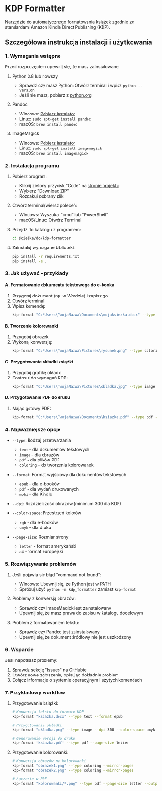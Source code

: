 # KDP Formatter

Narzędzie do automatycznego formatowania książek zgodnie ze standardami Amazon Kindle Direct Publishing (KDP).

## Szczegółowa instrukcja instalacji i użytkowania

### 1. Wymagania wstępne

Przed rozpoczęciem upewnij się, że masz zainstalowane:

1. Python 3.8 lub nowszy
   - Sprawdź czy masz Python: Otwórz terminal i wpisz `python --version`
   - Jeśli nie masz, pobierz z [python.org](https://www.python.org/downloads/)

2. Pandoc
   - Windows: [Pobierz instalator](https://github.com/jgm/pandoc/releases/latest)
   - Linux: `sudo apt-get install pandoc`
   - macOS: `brew install pandoc`

3. ImageMagick
   - Windows: [Pobierz instalator](https://imagemagick.org/script/download.php#windows)
   - Linux: `sudo apt-get install imagemagick`
   - macOS: `brew install imagemagick`

### 2. Instalacja programu

1. Pobierz program:
   - Kliknij zielony przycisk "Code" na [stronie projektu](https://github.com/bimberus/kdp-formatter)
   - Wybierz "Download ZIP"
   - Rozpakuj pobrany plik

2. Otwórz terminal/wiersz poleceń:
   - Windows: Wyszukaj "cmd" lub "PowerShell"
   - macOS/Linux: Otwórz Terminal

3. Przejdź do katalogu z programem:
   ```bash
   cd ścieżka/do/kdp-formatter
   ```

4. Zainstaluj wymagane biblioteki:
   ```bash
   pip install -r requirements.txt
   pip install -e .
   ```

### 3. Jak używać - przykłady

#### A. Formatowanie dokumentu tekstowego do e-booka

1. Przygotuj dokument (np. w Wordzie) i zapisz go
2. Otwórz terminal
3. Wpisz komendę:
   ```bash
   kdp-format "C:\Users\TwojaNazwa\Documents\mojaksiezka.docx" --type text --format epub --output "C:\Users\TwojaNazwa\Documents\gotowa_ksiazka.epub"
   ```

#### B. Tworzenie kolorowanki

1. Przygotuj obrazek
2. Wykonaj konwersję:
   ```bash
   kdp-format "C:\Users\TwojaNazwa\Pictures\rysunek.png" --type coloring --mirror-pages --output "C:\Users\TwojaNazwa\Pictures\kolorowanka.png"
   ```

#### C. Przygotowanie okładki książki

1. Przygotuj grafikę okładki
2. Dostosuj do wymagań KDP:
   ```bash
   kdp-format "C:\Users\TwojaNazwa\Pictures\okladka.jpg" --type image --dpi 300 --color-space cmyk --output "C:\Users\TwojaNazwa\Pictures\okladka_kdp.jpg"
   ```

#### D. Przygotowanie PDF do druku

1. Mając gotowy PDF:
   ```bash
   kdp-format "C:\Users\TwojaNazwa\Documents\ksiazka.pdf" --type pdf --page-size letter --output "C:\Users\TwojaNazwa\Documents\ksiazka_do_druku.pdf"
   ```

### 4. Najważniejsze opcje

- `--type`: Rodzaj przetwarzania
  - `text` - dla dokumentów tekstowych
  - `image` - dla obrazów
  - `pdf` - dla plików PDF
  - `coloring` - do tworzenia kolorowanek

- `--format`: Format wyjściowy dla dokumentów tekstowych
  - `epub` - dla e-booków
  - `pdf` - dla wydań drukowanych
  - `mobi` - dla Kindle

- `--dpi`: Rozdzielczość obrazów (minimum 300 dla KDP)

- `--color-space`: Przestrzeń kolorów
  - `rgb` - dla e-booków
  - `cmyk` - dla druku

- `--page-size`: Rozmiar strony
  - `letter` - format amerykański
  - `a4` - format europejski

### 5. Rozwiązywanie problemów

1. Jeśli pojawia się błąd "command not found":
   - Windows: Upewnij się, że Python jest w PATH
   - Spróbuj użyć `python -m kdp_formatter` zamiast `kdp-format`

2. Problemy z konwersją obrazów:
   - Sprawdź czy ImageMagick jest zainstalowany
   - Upewnij się, że masz prawa do zapisu w katalogu docelowym

3. Problem z formatowaniem tekstu:
   - Sprawdź czy Pandoc jest zainstalowany
   - Upewnij się, że dokument źródłowy nie jest uszkodzony

### 6. Wsparcie

Jeśli napotkasz problemy:
1. Sprawdź sekcję "Issues" na GitHubie
2. Utwórz nowe zgłoszenie, opisując dokładnie problem
3. Dołącz informacje o systemie operacyjnym i użytych komendach

### 7. Przykładowy workflow

1. Przygotowanie książki:
   ```bash
   # Konwersja tekstu do formatu KDP
   kdp-format "ksiazka.docx" --type text --format epub

   # Przygotowanie okładki
   kdp-format "okladka.png" --type image --dpi 300 --color-space cmyk

   # Generowanie wersji do druku
   kdp-format "ksiazka.pdf" --type pdf --page-size letter
   ```

2. Przygotowanie kolorowanki:
   ```bash
   # Konwersja obrazów na kolorowanki
   kdp-format "obrazek1.png" --type coloring --mirror-pages
   kdp-format "obrazek2.png" --type coloring --mirror-pages

   # Łączenie w PDF
   kdp-format "kolorowanki/*.png" --type pdf --page-size letter --output "kolorowanka_final.pdf"